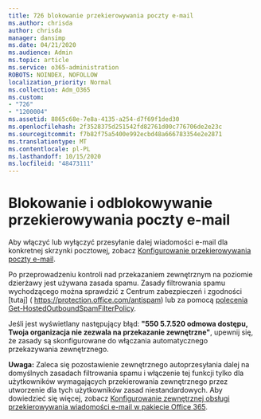 ```yaml
---
title: 726 blokowanie przekierowywania poczty e-mail
ms.author: chrisda
author: chrisda
manager: dansimp
ms.date: 04/21/2020
ms.audience: Admin
ms.topic: article
ms.service: o365-administration
ROBOTS: NOINDEX, NOFOLLOW
localization_priority: Normal
ms.collection: Adm_O365
ms.custom:
- "726"
- "1200004"
ms.assetid: 8865c68e-7e8a-4135-a254-d7f69f1ded30
ms.openlocfilehash: 2f3528375d251542fd82761d00c776706de2e23c
ms.sourcegitcommit: f7b82f75a5400e992ecbd48a666783354e2e2871
ms.translationtype: MT
ms.contentlocale: pl-PL
ms.lasthandoff: 10/15/2020
ms.locfileid: "48473111"
---
```

# <a name="blocking-or-unblocking-email-forwarding"></a>Blokowanie i odblokowywanie przekierowywania poczty e-mail

Aby włączyć lub wyłączyć przesyłanie dalej wiadomości e-mail dla konkretnej skrzynki pocztowej, zobacz [Konfigurowanie przekierowywania poczty e-mail](https://docs.microsoft.com/microsoft-365/admin/email/configure-email-forwarding).

Po przeprowadzeniu kontroli nad przekazaniem zewnętrznym na poziomie dzierżawy jest używana zasada spamu. Zasady filtrowania spamu wychodzącego można sprawdzić z Centrum zabezpieczeń i zgodności [tutaj] ( https://protection.office.com/antispam) lub za pomocą [polecenia Get-HostedOutboundSpamFilterPolicy](https://docs.microsoft.com/powershell/module/exchange/get-hostedoutboundspamfilterpolicy).

Jeśli jest wyświetlany następujący błąd: **"550 5.7.520 odmowa dostępu, Twoja organizacja nie zezwala na przekazanie zewnętrzne"**, upewnij się, że zasady są skonfigurowane do włączania automatycznego przekazywania zewnętrznego.

**Uwaga:** Zaleca się pozostawienie zewnętrznego autoprzesyłania dalej na domyślnych zasadach filtrowania spamu i włączenie tej funkcji tylko dla użytkowników wymagających przekierowania zewnętrznego przez utworzenie dla tych użytkowników zasad niestandardowych. Aby dowiedzieć się więcej, zobacz [Konfigurowanie zewnętrznej obsługi przekierowywania wiadomości e-mail w pakiecie Office 365](https://docs.microsoft.com/microsoft-365/security/office-365-security/external-email-forwarding).